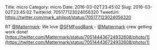 Title: micro
Category: micro
Date: 2016-03-02T23:45:02
Slug: 2016-03-02T23:45:02
TwitterId: 705177123024056320
TweetUrl: https://twitter.com/mark_philpot/status/705177123024056320

RT [@Mattermark](https://twitter.com/Mattermark): We love [@SFMFoodBank](https://twitter.com/SFMFoodBank) - [@Mattermark](https://twitter.com/Mattermark) crew getting work done! [https://twitter.com/Mattermark/status/705144436724932608/photo/1](https://twitter.com/Mattermark/status/705144436724932608/photo/1)